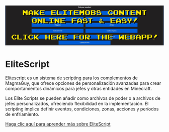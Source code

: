 [![webapp_banner.jpg](../../../img/wiki/webapp_banner.jpg)](https://magmaguy.com/webapp/webapp.html)

# EliteScript

Elitescript es un sistema de scripting para los complementos de MagmaGuy, que ofrece opciones de personalización avanzadas para crear comportamientos dinámicos para jefes y otras entidades en Minecraft.

Los Elite Scripts se pueden añadir como archivos de poder o a archivos de jefes personalizados, ofreciendo flexibilidad en la implementación. El scripting implica definir eventos, condiciones, zonas, acciones y períodos de enfriamiento.

[Haga clic aquí para aprender más sobre EliteScript]($language$/elitemobs/creating_powers.md)
